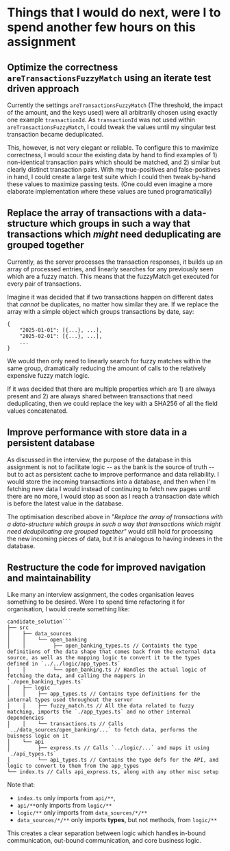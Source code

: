 
# Things that I would do next, were I to spend another few hours on this assignment

  

## Optimize the correctness `areTransactionsFuzzyMatch` using an iterate test driven approach

Currently the settings `areTransactionsFuzzyMatch` (The threshold, the impact of the amount, and the keys used) were all arbitrarily chosen using exactly one example `transactionId`. As `transactionId` was not used within `areTransactionsFuzzyMatch`, I could tweak the values until my singular test transaction became deduplicated. 

This, however, is not very elegant or reliable. To configure this to maximize correctness, I would scour the existing data by hand to find examples of 1) non-identical transaction pairs which should be matched, and 2) similar but clearly distinct transaction pairs. With my true-positives and false-positives in hand, I could create a large test suite which I could then tweak by-hand these values to maximize passing tests. (One could even imagine a more elaborate implementation where these values are tuned programatically)


## Replace the array of transactions with a data-structure which groups in such a way that transactions which _might_ need deduplicating are grouped together
Currently, as the server processes the transaction responses, it builds up an array of processed entries, and linearly searches for any previously seen which are a fuzzy match. This means that the fuzzyMatch get executed for every pair of transactions. 

Imagine it was decided that if two transactions happen on different dates that *cannot* be duplicates, no matter how similar they are. If we replace the array with a simple object which groups transactions by date, say:
```
{ 
	"2025-01-01": [{...}, ...],  
	"2025-02-01": [{...}, ...], 
	... 
}
```
We would then only need to linearly search for fuzzy matches within the same group, dramatically reducing the amount of calls to the relatively expensive fuzzy match logic.

If it was decided that there are multiple properties which are 1) are always present and 2) are always shared between transactions that need deduplicating, then we could replace the key with a SHA256 of all the field values concatenated. 

## Improve performance with store data in a persistent database 

As discussed in the interview, the purpose of the database in this assignment is not to facilitate logic -- as the bank is the source of truth -- but to act as persistent cache to improve performance and data reliability. I would store the incoming transactions into a database, and then when I'm fetching new data I would instead of continuing to fetch new pages until there are no more, I would stop as soon as I reach a transaction date which is before the latest value in the database. 

The optimisation described above in _"Replace the array of transactions with a data-structure which groups in such a way that transactions which _might_ need deduplicating are grouped together"_ would still hold for processing the new incoming pieces of data, but it is analogous to having indexes in the database. 

## Restructure the code for improved navigation and maintainability 
Like many an interview assignment, the codes organisation leaves something to be desired. Were I to spend time refactoring it for organisation, I would create something like:
```
candidate_solution```
├── src
│    ├── data_sources
│    │    └── open_banking
│    │         ├── open_banking_types.ts // Containts the type definitions of the data shape that comes back from the external data source, as well as the mapping logic to convert it to the types defined in `../../logic/app_types.ts`
│    │         └── open_banking.ts // Handles the actual logic of fetching the data, and calling the mappers in `./open_banking_types.ts`
│    ├── logic
│    │    ├── app_types.ts // Contains type definitions for the internal types used throughout the server
│    │    ├── fuzzy_match.ts // All the data related to fuzzy matching, imports the `./app_types.ts` and no other internal dependencies
│    │    └── transactions.ts // Calls `../data_sources/open_banking/...` to fetch data, performs the buisness logic on it
│    └── api
│         ├── express.ts // Calls `../logic/...` and maps it using `./api_types.ts` 
│         └── api_types.ts // Contains the type defs for the API, and logic to convert to them from the app_types
└── index.ts // Calls api_express.ts, along with any other misc setup 
```
Note that:
*  `index.ts` only imports from `api/**`, 
* `api/**`only imports from `logic/**`
* `logic/**` only imports from `data_sources/*/**` 
* `data_sources/*/**` only imports **types**, but not methods, from `logic/**` 

This creates a clear separation between logic which handles in-bound communication, out-bound communication, and core business logic. 